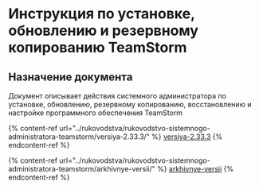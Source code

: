 # Инструкция по установке, обновлению и резервному копированию TeamStorm

## Назначение документа

Документ описывает действия системного администратора по установке, обновлению, резервному копированию, восстановлению и настройке программного обеспечения TeamStorm

{% content-ref url="../rukovodstva/rukovodstvo-sistemnogo-administratora-teamstorm/versiya-2.33.3/" %}
[versiya-2.33.3](../rukovodstva/rukovodstvo-sistemnogo-administratora-teamstorm/versiya-2.33.3/)
{% endcontent-ref %}

{% content-ref url="../rukovodstva/rukovodstvo-sistemnogo-administratora-teamstorm/arkhivnye-versii/" %}
[arkhivnye-versii](../rukovodstva/rukovodstvo-sistemnogo-administratora-teamstorm/arkhivnye-versii/)
{% endcontent-ref %}
